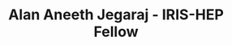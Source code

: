 ---
permalink: /fellows/AlanAneethJegaraj.html
layout: fellow
pagetype: fellow
active: false
title: Alan Aneeth Jegaraj - IRIS-HEP Fellow
fellow-name: Alan Aneeth Jegaraj
project_title: Matrix Factorization for Primary Vertex Reconstruction in LHCb
focus-area: ia
dates:
  start: 2020-06-01
  end: 2020-08-31
photo: /assets/images/team/fellows-2020/Alan-AneethJegaraj.jpeg
institution: University of Cincinnati
website:
e-mail: aneethaj@mail.uc.edu
mentors:
- Gowtham Atluri (Asst. Professor, Dept. EECS, UC)
- Mike Sokoloff (Professor, Dept. Physics, UC)
project_goal: >
  The Large Hadron Collider beauty detector (LHCb) aims to answer the question “Why
  is matter more prevalent than anti-matter in the         observable Universe” by
  studying beauty/bottom quarks (b-quarks) and their anti-matter counterpart (b anti-quarks)
  which were abundant at the time after Big-Bang. The LHCb detector is expected to
  produce 4Tb/sec of data when it starts running in 2021 after the LS2 maintenance
  is completed. This calls for efficient track and primary vertex (PV) reconstruction
  algorithms to analyze data effectively within a practical time frame using relatively
  low powered computers. This project aims to develop a python workflow to test the
  viability of matrix factorization for PV identification, specifically Matrix tri-factorization
  with orthogonality constraints.

proposal: /assets/pdf/Fellow-Alan-AneethJegaraj-Proposal.pdf
presentations:
- title: Matrix Factorization for PV finding in LHCb
  date: 2020-10-05
  url: https://indico.cern.ch/event/946431/contributions/3976996/attachments/2115968/3560329/Jegaraj-Fellowship-Presentation_2020.pdf
  meeting: IRIS-HEP Topical Meetings
  meetingurl: https://indico.cern.ch/event/946431/
  recordingurl: https://www.youtube.com/watch?v=6gCp1BwQHdg
  focus-area: ia
current_status: >
  <strong>September 2022</strong> - Undergraduate Research Assistant at University of Cincinnati

github-username: alanjoshua

linkedin-profile: https://www.linkedin.com/in/alan-joshua-aneeth-jegaraj
---